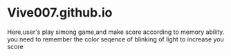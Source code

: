 # Vive007.github.io
Here,user's play simong game,and make score according to memory ability.
you need to remember the color seqence of blinking of light to increase you score
